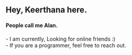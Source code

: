 <h2>Hey, Keerthana here.</h2>    
<h4>People call me Alan.</h4>  
<p>- I am currently, Looking for online friends :)<br>- If you are a programmer, feel free to reach out.</p> 
<!---  
keerthana5958v/keerthana5958v is a ✨ special ✨ repository because its `README.md` (this file) appears on your GitHub profile.
You can click the Preview link to take a look at your changes.
--->
